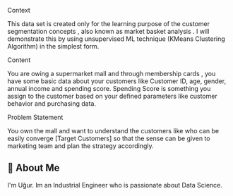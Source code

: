 
Context

This data set is created only for the learning purpose of the customer segmentation concepts , also known as market basket analysis . I will demonstrate this by using unsupervised ML technique (KMeans Clustering Algorithm) in the simplest form.

Content

You are owing a supermarket mall and through membership cards , you have some basic data about your customers like Customer ID, age, gender, annual income and spending score.
Spending Score is something you assign to the customer based on your defined parameters like customer behavior and purchasing data.

Problem Statement

You own the mall and want to understand the customers like who can be easily converge [Target Customers] so that the sense can be given to marketing team and plan the strategy accordingly.







## 🚀 About Me
I'm Uğur. 
Im an Industrial Engineer who is passionate about Data Science.


